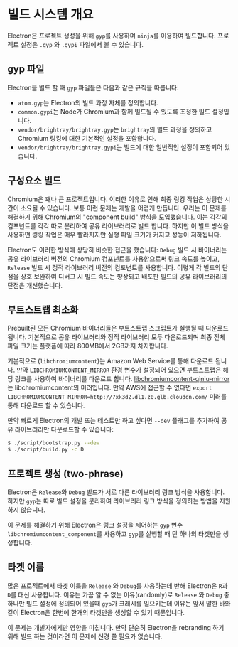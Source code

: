 # 빌드 시스템 개요

Electron은 프로젝트 생성을 위해 `gyp`를 사용하며 `ninja`를 이용하여 빌드합니다.
프로젝트 설정은 `.gyp` 와 `.gypi` 파일에서 볼 수 있습니다.

## gyp 파일

Electron을 빌드 할 때 `gyp` 파일들은 다음과 같은 규칙을 따릅니다:

* `atom.gyp`는 Electron의 빌드 과정 자체를 정의합니다.
* `common.gypi`는 Node가 Chromium과 함께 빌드될 수 있도록 조정한 빌드 설정입니다.
* `vendor/brightray/brightray.gyp`는 `brightray`의 빌드 과정을 정의하고 Chromium
  링킹에 대한 기본적인 설정을 포함합니다.
* `vendor/brightray/brightray.gypi`는 빌드에 대한 일반적인 설정이 포함되어 있습니다.

## 구성요소 빌드

Chromium은 꽤나 큰 프로젝트입니다. 이러한 이유로 인해 최종 링킹 작업은 상당한 시간이
소요될 수 있습니다. 보통 이런 문제는 개발을 어렵게 만듭니다. 우리는 이 문제를 해결하기
위해 Chromium의 "component build" 방식을 도입했습니다. 이는 각각의 컴포넌트를 각각
따로 분리하여 공유 라이브러리로 빌드 합니다. 하지만 이 빌드 방식을 사용하면 링킹 작업은
매우 빨라지지만 실행 파일 크기가 커지고 성능이 저하됩니다.

Electron도 이러한 방식에 상당히 비슷한 접근을 했습니다:
`Debug` 빌드 시 바이너리는 공유 라이브러리 버전의 Chromium 컴포넌트를 사용함으로써
링크 속도를 높이고, `Release` 빌드 시 정적 라이브러리 버전의 컴포넌트를 사용합니다.
이렇게 각 빌드의 단점을 상호 보완하여 디버그 시 빌드 속도는 향상되고 배포판 빌드의
공유 라이브러리의 단점은 개선했습니다.

## 부트스트랩 최소화

Prebuilt된 모든 Chromium 바이너리들은 부트스트랩 스크립트가 실행될 때 다운로드됩니다.
기본적으로 공유 라이브러리와 정적 라이브러리 모두 다운로드되며 최종 전체 파일 크기는
플랫폼에 따라 800MB에서 2GB까지 차지합니다.

기본적으로 (`libchromiumcontent`)는 Amazon Web Service를 통해 다운로드 됩니다. 만약
`LIBCHROMIUMCONTENT_MIRROR` 환경 변수가 설정되어 있으면 부트스트랩은 해당 링크를
사용하여 바이너리를 다운로드 합니다. [libchromiumcontent-qiniu-mirror](https://github.com/hokein/libchromiumcontent-qiniu-mirror)는
libchromiumcontent의 미러입니다. 만약 AWS에 접근할 수 없다면
`export LIBCHROMIUMCONTENT_MIRROR=http://7xk3d2.dl1.z0.glb.clouddn.com/` 미러를
통해 다운로드 할 수 있습니다.

만약 빠르게 Electron의 개발 또는 테스트만 하고 싶다면 `--dev` 플래그를 추가하여 공유
라이브러리만 다운로드할 수 있습니다:

```bash
$ ./script/bootstrap.py --dev
$ ./script/build.py -c D
```

## 프로젝트 생성 (two-phrase)

Electron은 `Release`와 `Debug` 빌드가 서로 다른 라이브러리 링크 방식을 사용합니다.
하지만 `gyp`는 따로 빌드 설정을 분리하여 라이브러리 링크 방식을 정의하는 방법을
지원하지 않습니다.

이 문제를 해결하기 위해 Electron은 링크 설정을 제어하는 `gyp` 변수
`libchromiumcontent_component`를 사용하고 `gyp`를 실행할 때 단 하나의 타겟만을
생성합니다.

## 타겟 이름

많은 프로젝트에서 타겟 이름을 `Release` 와 `Debug`를 사용하는데 반해 Electron은
`R`과 `D`를 대신 사용합니다. 이유는 가끔 알 수 없는 이유(randomly)로 `Release` 와
`Debug` 중 하나만 빌드 설정에 정의되어 있을때 `gyp`가 크래시를 일으키는데 이유는 앞서
말한 바와 같이 Electron은 한번에 한개의 타겟만을 생성할 수 있기 때문입니다.

이 문제는 개발자에게만 영향을 미칩니다. 만약 단순히 Electron을 rebranding 하기 위해
빌드 하는 것이라면 이 문제에 신경 쓸 필요가 없습니다.
